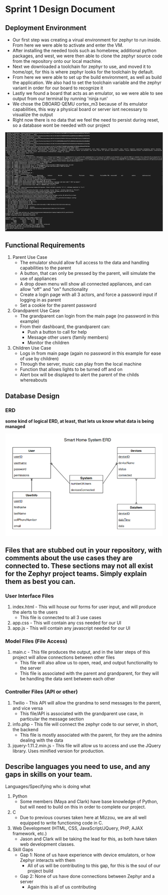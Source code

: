 # Sprint 1 Design Document 

## Deployment Environment

- Our first step was creating a virual environment for zephyr to run inside. From here we were able to activate and enter the VM. 
- After installing the needed tools such as homebrew, additional python packages, and west, we were then able to clone the zephyr source code from the repository onto our local machine.
- Next we downloaded a toolchain for zephyr to use, and moved it to home/opt, for this is where zephyr looks for the toolchain by default.
- From here we were able to set up the build environment, as well as build the application. We also had to set the toolchain variable and the zephyr variant in order for our board to recognize it
- Lastly we found a board that acts as an emulator, so we were able to see output from our terminal by running 'ninja run'
- We chose the DBOARD QEMU cortex_m3 because of its emulator capabilities, this way a physical board or server isnt necessary to visualize the output  
- Right now there is no data that we feel the need to persist during reset, so a database wont be needed with our project

![Running Evironment](helloRun.png)

## Functional Requirements

1. Parent Use Case
	- The emulator should allow full access to the data and handling capabilities to the parent
	- A button, that can only be pressed by the parent, will simulate the use of appliances
	- A drop down menu will show all connected appliances, and can allow "off" and "on" functionality
	- Create a login page with all 3 actors, and force a password input if logging in as parent
	- Set a cookie for the parent password
2. Grandparent Use Case		
	- The grandparent can login from the main page (no password in this example)
	- From their dashboard, the grandparent can:
		- Push a button to call for help
		- Message other users (family members)
		- Monitor the children
3. Children Use Case
	- Logs in from main page (again no password in this example for ease of use by children)
	- Through the server, music can play from the local machine
	- Function that allows lights to be turned off and on
	- Alert box will be displayed to alert the parent of the childs whereabouts

## Database Design

### ERD

**some kind of logical ERD, at least, that lets us know what data is being managed**

![System ERD](Sprint1ERD.png)

## Files that are stubbed out in your repository, with comments about the use cases they are connected to. These sections may not all exist for the Zephyr project teams. Simply explain them as best you can. 

### User Interface Files

1. index.html - This will house our forms for user input, and will produce the alerts to the users
	- This file is connected to all 3 use cases
2. app.css - This will contain any css needed for our UI
3. app.js - This will contain any javascript needed for our UI

### Model Files (File Access)

1. main.c - This file produces the output, and in the later steps of this project will allow connections between other files
	- This file will also allow us to open, read, and output functionality to the server
	- This file is associated with the parent and grandparent, for they will be handling the data sent between each other

### Controller Files (API or other)

1. Twilio - This API will allow the grandma to send messages to the parent, and vice versa
	- This file/API is associated with the grandparent use case, in particular the message section
2. info.php - This file will connect the zephyr code to our server, in short, the backend
	- This file is mostly associated with the parent, for they are the admins dealing with the data
3. jquery-1.11.2.min.js - This file will allow us to access and use the JQuery library. Uses minified version for production.

## Describe languages you need to use, and any gaps in skills on your team. 
Languages/Specifying who is doing what
1. Python 
	- Some members (Maya and Clark) have base knowledge of Python, but will need to build on this in order to complete our project.
2. C
	- Due to previous courses taken here at Mizzou, we are all well equipped to write functioning code in C.
3. Web Development (HTML, CSS, JavaScript/JQuery, PHP, AJAX framework, etc.)
	- Jason and Clark will be taking the lead for this, as both have taken web development classes.
4. Skill Gaps
	- Gap 1: None of us have experience with device emulators, or how Zephyr interacts with them
		- All of us will be contributing to this gap, for this is the soul of our project build
	- Gap 2: None of us have done connections between Zephyr and a server
		- Again this is all of us contributing
